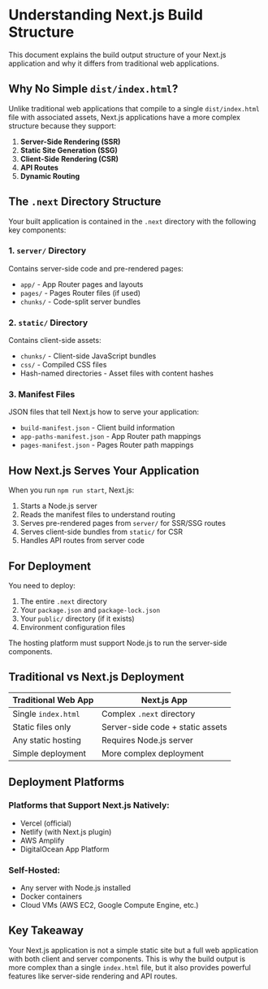 # Understanding Next.js Build Structure

This document explains the build output structure of your Next.js application and why it differs from traditional web applications.

## Why No Simple `dist/index.html`?

Unlike traditional web applications that compile to a single `dist/index.html` file with associated assets, Next.js applications have a more complex structure because they support:

1. **Server-Side Rendering (SSR)**
2. **Static Site Generation (SSG)**
3. **Client-Side Rendering (CSR)**
4. **API Routes**
5. **Dynamic Routing**

## The `.next` Directory Structure

Your built application is contained in the `.next` directory with the following key components:

### 1. `server/` Directory
Contains server-side code and pre-rendered pages:
- `app/` - App Router pages and layouts
- `pages/` - Pages Router files (if used)
- `chunks/` - Code-split server bundles

### 2. `static/` Directory
Contains client-side assets:
- `chunks/` - Client-side JavaScript bundles
- `css/` - Compiled CSS files
- Hash-named directories - Asset files with content hashes

### 3. Manifest Files
JSON files that tell Next.js how to serve your application:
- `build-manifest.json` - Client build information
- `app-paths-manifest.json` - App Router path mappings
- `pages-manifest.json` - Pages Router path mappings

## How Next.js Serves Your Application

When you run `npm run start`, Next.js:

1. Starts a Node.js server
2. Reads the manifest files to understand routing
3. Serves pre-rendered pages from `server/` for SSR/SSG routes
4. Serves client-side bundles from `static/` for CSR
5. Handles API routes from server code

## For Deployment

You need to deploy:
1. The entire `.next` directory
2. Your `package.json` and `package-lock.json`
3. Your `public/` directory (if it exists)
4. Environment configuration files

The hosting platform must support Node.js to run the server-side components.

## Traditional vs Next.js Deployment

| Traditional Web App | Next.js App |
|---------------------|-------------|
| Single `index.html` | Complex `.next` directory |
| Static files only | Server-side code + static assets |
| Any static hosting | Requires Node.js server |
| Simple deployment | More complex deployment |

## Deployment Platforms

### Platforms that Support Next.js Natively:
- Vercel (official)
- Netlify (with Next.js plugin)
- AWS Amplify
- DigitalOcean App Platform

### Self-Hosted:
- Any server with Node.js installed
- Docker containers
- Cloud VMs (AWS EC2, Google Compute Engine, etc.)

## Key Takeaway

Your Next.js application is not a simple static site but a full web application with both client and server components. This is why the build output is more complex than a single `index.html` file, but it also provides powerful features like server-side rendering and API routes.